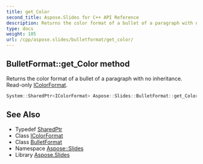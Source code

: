 ```yaml
---
title: get_Color
second_title: Aspose.Slides for C++ API Reference
description: Returns the color format of a bullet of a paragraph with no inheritance. Read-only IColorFormat.
type: docs
weight: 105
url: /cpp/aspose.slides/bulletformat/get_color/
---
```

## BulletFormat::get_Color method


Returns the color format of a bullet of a paragraph with no inheritance. Read-only [IColorFormat](../../icolorformat/).

```cpp
System::SharedPtr<IColorFormat> Aspose::Slides::BulletFormat::get_Color() override
```

## See Also

* Typedef [SharedPtr](../../../system/sharedptr/)
* Class [IColorFormat](../../icolorformat/)
* Class [BulletFormat](../)
* Namespace [Aspose::Slides](../../)
* Library [Aspose.Slides](../../../)

